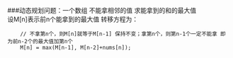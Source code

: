 ###动态规划问题：一个数组 不能拿相邻的值 求能拿到的和的最大值  
	设M[n]表示前n个能拿到的最大值 转移方程为：  

		// 不拿第n个，则M[n]就等于M[n-1] 保持不变；拿第n个，则第n-1个一定不能拿 即为前n-2个的最大值加第n个  
        M[n] = max(M[n-1], M[n-2]+nums[n]);  
